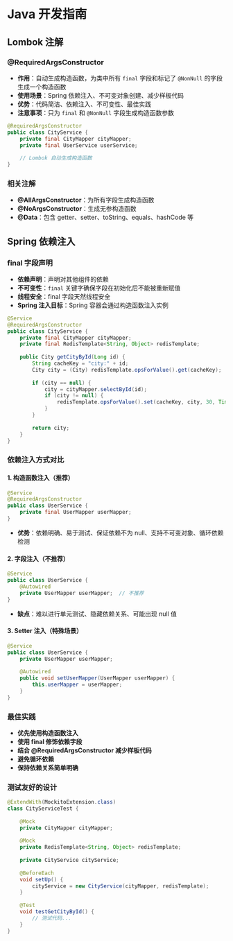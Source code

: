 # Java 开发指南

## Lombok 注解

### @RequiredArgsConstructor
- **作用**：自动生成构造函数，为类中所有 `final` 字段和标记了 `@NonNull` 的字段生成一个构造函数
- **使用场景**：Spring 依赖注入、不可变对象创建、减少样板代码
- **优势**：代码简洁、依赖注入、不可变性、最佳实践
- **注意事项**：只为 `final` 和 `@NonNull` 字段生成构造函数参数

```java
@RequiredArgsConstructor
public class CityService {
    private final CityMapper cityMapper;
    private final UserService userService;
    
    // Lombok 自动生成构造函数
}
```

### 相关注解
- **@AllArgsConstructor**：为所有字段生成构造函数
- **@NoArgsConstructor**：生成无参构造函数
- **@Data**：包含 getter、setter、toString、equals、hashCode 等

## Spring 依赖注入

### final 字段声明
- **依赖声明**：声明对其他组件的依赖
- **不可变性**：`final` 关键字确保字段在初始化后不能被重新赋值
- **线程安全**：final 字段天然线程安全
- **Spring 注入目标**：Spring 容器会通过构造函数注入实例

```java
@Service
@RequiredArgsConstructor
public class CityService {
    private final CityMapper cityMapper;
    private final RedisTemplate<String, Object> redisTemplate;
    
    public City getCityById(Long id) {
        String cacheKey = "city:" + id;
        City city = (City) redisTemplate.opsForValue().get(cacheKey);
        
        if (city == null) {
            city = cityMapper.selectById(id);
            if (city != null) {
                redisTemplate.opsForValue().set(cacheKey, city, 30, TimeUnit.MINUTES);
            }
        }
        
        return city;
    }
}
```

### 依赖注入方式对比

#### 1. 构造函数注入（推荐）
```java
@Service
@RequiredArgsConstructor
public class UserService {
    private final UserMapper userMapper;
}
```
- **优势**：依赖明确、易于测试、保证依赖不为 null、支持不可变对象、循环依赖检测

#### 2. 字段注入（不推荐）
```java
@Service
public class UserService {
    @Autowired
    private UserMapper userMapper;  // 不推荐
}
```
- **缺点**：难以进行单元测试、隐藏依赖关系、可能出现 null 值

#### 3. Setter 注入（特殊场景）
```java
@Service
public class UserService {
    private UserMapper userMapper;
    
    @Autowired
    public void setUserMapper(UserMapper userMapper) {
        this.userMapper = userMapper;
    }
}
```

### 最佳实践
- **优先使用构造函数注入**
- **使用 final 修饰依赖字段**
- **结合 @RequiredArgsConstructor 减少样板代码**
- **避免循环依赖**
- **保持依赖关系简单明确**

### 测试友好的设计
```java
@ExtendWith(MockitoExtension.class)
class CityServiceTest {
    
    @Mock
    private CityMapper cityMapper;
    
    @Mock
    private RedisTemplate<String, Object> redisTemplate;
    
    private CityService cityService;
    
    @BeforeEach
    void setUp() {
        cityService = new CityService(cityMapper, redisTemplate);
    }
    
    @Test
    void testGetCityById() {
        // 测试代码...
    }
}
